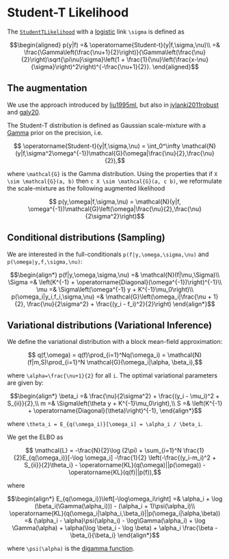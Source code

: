 # Student-T Likelihood

The [`StudentTLikelihood`](https://juliagaussianprocesses.github.io/GPLikelihoods.jl/dev/#GPLikelihoods.BernoulliLikelihood) with a [logistic](https://en.wikipedia.org/wiki/Logistic_function) link ``\sigma`` is defined as
```math
\begin{aligned}
    p(y|f) =& \operatorname{Student-t}(y|f,\sigma,\nu)\\
    =& \frac{\Gamma\left(\frac{\nu+1}{2}\right)}{\Gamma\left(\frac{\nu}{2}\right)\sqrt{\pi\nu}\sigma}\left(1 + \frac{1}{\nu}\left(\frac{x-\nu}{\sigma}\right)^2\right)^{-\frac{\nu+1}{2}}.
\end{aligned}
```

## The augmentation

We use the approach introduced by [liu1995ml](@cite), but also in [jylanki2011robust](@cite) and [galy20](@cite).

The Student-T distribution is defined as Gaussian scale-mixture with a [Gamma](https://en.wikipedia.org/wiki/Inverse-gamma_distribution) prior on the precision, i.e.
```math
    \operatorname{Student-t}(y|f,\sigma,\nu) = \int_0^\infty \mathcal{N}(y|f,\sigma^2\omega^{-1})\mathcal{G}(\omega|\frac{\nu}{2},\frac{\nu}{2}),
```
where ``\mathcal{G}`` is the Gamma distribution.
Using the properties that if ``X \sim \mathcal{G}(a, b)`` then ``c X \sim \mathcal{G}(a, c b)``, we reformulate the scale-mixture as the following augmented likelihood

```math
    p(y,\omega|f,\sigma,\nu) = \mathcal{N}(y|f, \omega^{-1})\mathcal{G}\left(\omega|\frac{\nu}{2},\frac{\nu}{2\sigma^2}\right)
```

## Conditional distributions (Sampling)

We are interested in the full-conditionals ``p(f|y,\omega,\sigma,\nu)`` and ``p(\omega|y,f,\sigma,\nu)``:
```math
\begin{align*}
    p(f|y,\omega,\sigma,\nu) =& \mathcal{N}(f|\mu,\Sigma)\\
    \Sigma =& \left(K^{-1} + \operatorname{Diagonal}(\omega^{-1})\right)^{-1}\\
    \mu =& \Sigma\left(\omega^{-1} y + K^{-1}\mu_0\right)\\
    p(\omega_i|y_i,f_i,\sigma,\nu) =& \mathcal{G}\left(\omega_i|\frac{\nu + 1}{2}, \frac{\nu}{2\sigma^2} + \frac{(y_i - f_i)^2}{2}\right)
\end{align*}
```

## Variational distributions (Variational Inference)

We define the variational distribution with a block mean-field approximation:
```math
    q(f,\omega) = q(f)\prod_{i=1}^Nq(\omega_i) = \mathcal{N}(f|m,S)\prod_{i=1}^N \mathcal{G}(\omega_i|\alpha, \beta_i),
```
where ``\alpha=\frac{\nu+1}{2}`` for all ``i``.
The optimal variational parameters are given by:
```math
\begin{align*}
    \beta_i =& \frac{\nu}{2\sigma^2} + \frac{(y_i - \mu_i)^2 + S_{ii}}{2},\\
    m =& \Sigma\left(\theta y + K^{-1}\mu_0\right),\\
    S =& \left(K^{-1} + \operatorname{Diagonal}(\theta)\right)^{-1},
\end{align*}
```
where ``\theta_i = E_{q(\omega_i)}[\omega_i] = \alpha_i / \beta_i``.

We get the ELBO as
```math
    \mathcal{L} = -\frac{N}{2}\log (2\pi) + \sum_{i=1}^N \frac{1}{2}E_{q(\omega_i)}[-\log \omega_i] -\frac{1}{2} \left(-\frac{(y_i-m_i)^2 + S_{ii}}{2}\theta_i} - \operatorname{KL}(q(\omega)||p(\omega)) - \operatorname{KL}(q(f)||p(f)),
```
where
```math
\begin{align*}
    E_{q(\omega_i)}\left[-\log\omega_i\right] =& \alpha_i + \log (\beta_i(\Gamma(\alpha_i))) - (\alpha_i + 1)\psi(\alpha_i)\\
    \operatorname{KL}(q(\omega_i|\alpha_i,\beta_i)||p(\omega_i|\alpha,\beta)) =& (\alpha_i - \alpha)\psi(\alpha_i) - \log\Gamma(\alpha_i) + \log \Gamma(\alpha) + \alpha(\log \beta_i - \log \beta) + \alpha_i \frac{\beta - \beta_i}{\beta_i}
\end{align*}
```
where ``\psi(\alpha)`` is the [digamma function](https://en.wikipedia.org/wiki/Digamma_function).
